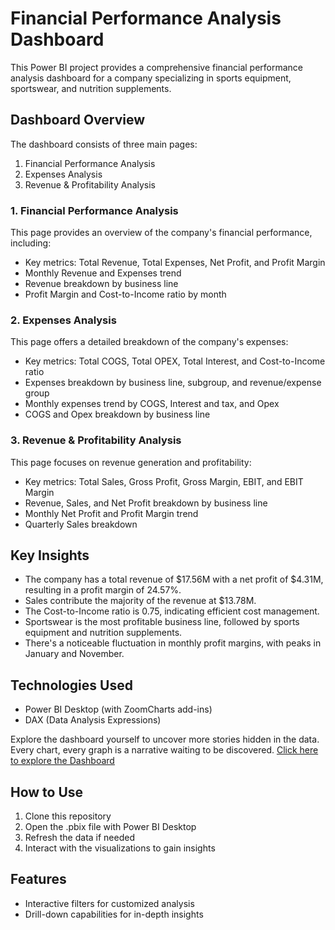 # Financial Performance Analysis Dashboard

This Power BI project provides a comprehensive financial performance analysis dashboard for a company specializing in sports equipment, sportswear, and nutrition supplements.

## Dashboard Overview

The dashboard consists of three main pages:

1. Financial Performance Analysis
2. Expenses Analysis
3. Revenue & Profitability Analysis

### 1. Financial Performance Analysis

This page provides an overview of the company's financial performance, including:

- Key metrics: Total Revenue, Total Expenses, Net Profit, and Profit Margin
- Monthly Revenue and Expenses trend
- Revenue breakdown by business line
- Profit Margin and Cost-to-Income ratio by month

### 2. Expenses Analysis

This page offers a detailed breakdown of the company's expenses:

- Key metrics: Total COGS, Total OPEX, Total Interest, and Cost-to-Income ratio
- Expenses breakdown by business line, subgroup, and revenue/expense group
- Monthly expenses trend by COGS, Interest and tax, and Opex
- COGS and Opex breakdown by business line

### 3. Revenue & Profitability Analysis


This page focuses on revenue generation and profitability:

- Key metrics: Total Sales, Gross Profit, Gross Margin, EBIT, and EBIT Margin
- Revenue, Sales, and Net Profit breakdown by business line
- Monthly Net Profit and Profit Margin trend
- Quarterly Sales breakdown

## Key Insights

- The company has a total revenue of $17.56M with a net profit of $4.31M, resulting in a profit margin of 24.57%.
- Sales contribute the majority of the revenue at $13.78M.
- The Cost-to-Income ratio is 0.75, indicating efficient cost management.
- Sportswear is the most profitable business line, followed by sports equipment and nutrition supplements.
- There's a noticeable fluctuation in monthly profit margins, with peaks in January and November.

## Technologies Used

- Power BI Desktop (with ZoomCharts add-ins)
- DAX (Data Analysis Expressions)


Explore the dashboard yourself to uncover more stories hidden in the data. Every chart, every graph is a narrative waiting to be discovered. [Click here to explore the Dashboard](https://app.powerbi.com/view?r=eyJrIjoiNjUwNWUyOGItNDMyZi00MzEwLWE0NTktZDFkY2YzZWZmNWQ2IiwidCI6IjQ2NTRiNmYxLTBlNDctNDU3OS1hOGExLTAyZmU5ZDk0M2M3YiIsImMiOjl9)

## How to Use

1. Clone this repository
2. Open the .pbix file with Power BI Desktop
3. Refresh the data if needed
4. Interact with the visualizations to gain insights

## Features

- Interactive filters for customized analysis
- Drill-down capabilities for in-depth insights
